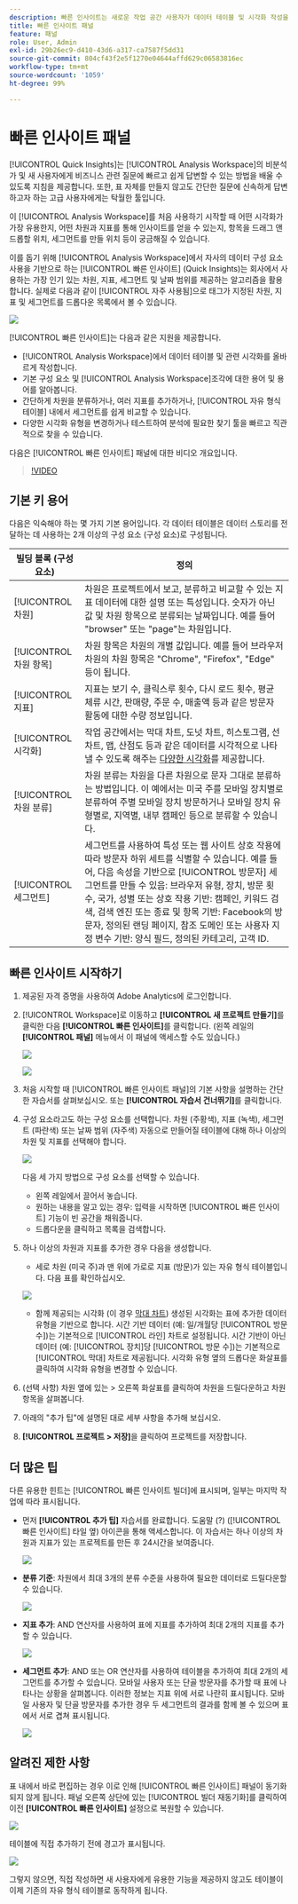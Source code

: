 ```yaml
---
description: 빠른 인사이트는 새로운 작업 공간 사용자가 데이터 테이블 및 시각화 작성을 안내하는 도구입니다
title: 빠른 인사이트 패널
feature: 패널
role: User, Admin
exl-id: 29b26ec9-d410-43d6-a317-ca7587f5dd31
source-git-commit: 804cf43f2e5f1270e04644affd629c06583816ec
workflow-type: tm+mt
source-wordcount: '1059'
ht-degree: 99%

---
```


# 빠른 인사이트 패널

[!UICONTROL Quick Insights]는 [!UICONTROL Analysis Workspace]의 비분석가 및 새 사용자에게 비즈니스 관련 질문에 빠르고 쉽게 답변할 수 있는 방법을 배울 수 있도록 지침을 제공합니다. 또한, 표 자체를 만들지 않고도 간단한 질문에 신속하게 답변하고자 하는 고급 사용자에게는 탁월한 툴입니다.

이 [!UICONTROL Analysis Workspace]를 처음 사용하기 시작할 때 어떤 시각화가 가장 유용한지, 어떤 차원과 지표를 통해 인사이트를 얻을 수 있는지, 항목을 드래그 앤 드롭할 위치, 세그먼트를 만들 위치 등이 궁금해질 수 있습니다.

이를 돕기 위해 [!UICONTROL Analysis Workspace]에서 자사의 데이터 구성 요소 사용을 기반으로 하는 [!UICONTROL 빠른 인사이트]  (Quick Insights)는 회사에서 사용하는 가장 인기 있는 차원, 지표, 세그먼트 및 날짜 범위를 제공하는 알고리즘을 활용합니다. 실제로 다음과 같이 [!UICONTROL 자주 사용됨]으로 태그가 지정된 차원, 지표 및 세그먼트를 드롭다운 목록에서 볼 수 있습니다.

![](assets/popular-tag.png)

[!UICONTROL 빠른 인사이트]는 다음과 같은 지원을 제공합니다.

* [!UICONTROL Analysis Workspace]에서 데이터 테이블 및 관련 시각화를 올바르게 작성합니다.
* 기본 구성 요소 및 [!UICONTROL Analysis Workspace]조각에 대한 용어 및 용어를 알아봅니다.
* 간단하게 차원을 분류하거나, 여러 지표를 추가하거나, [!UICONTROL 자유 형식 테이블] 내에서 세그먼트를 쉽게 비교할 수 있습니다.
* 다양한 시각화 유형을 변경하거나 테스트하여 분석에 필요한 찾기 툴을 빠르고 직관적으로 찾을 수 있습니다.

다음은 [!UICONTROL 빠른 인사이트] 패널에 대한 비디오 개요입니다.

>[!VIDEO](https://video.tv.adobe.com/v/37248/?quality=12)

## 기본 키 용어

다음은 익숙해야 하는 몇 가지 기본 용어입니다. 각 데이터 테이블은 데이터 스토리를 전달하는 데 사용하는 2개 이상의 구성 요소 (구성 요소)로 구성됩니다.

| 빌딩 블록 (구성 요소) | 정의 |
|---|---|
| [!UICONTROL 차원] | 차원은 프로젝트에서 보고, 분류하고 비교할 수 있는 지표 데이터에 대한 설명 또는 특성입니다. 숫자가 아닌 값 및 차원 항목으로 분류되는 날짜입니다. 예를 들어 &quot;browser&quot; 또는 &quot;page&quot;는 차원입니다. |
| [!UICONTROL 차원 항목] | 차원 항목은 차원의 개별 값입니다. 예를 들어 브라우저 차원의 차원 항목은 &quot;Chrome&quot;, &quot;Firefox&quot;, &quot;Edge&quot; 등이 됩니다. |
| [!UICONTROL 지표] | 지표는 보기 수, 클릭스루 횟수, 다시 로드 횟수, 평균 체류 시간, 판매량, 주문 수, 매출액 등과 같은 방문자 활동에 대한 수량 정보입니다. |
| [!UICONTROL 시각화] | 작업 공간에서는 막대 차트, 도넛 차트, 히스토그램, 선 차트, 맵, 산점도 등과 같은 데이터를 시각적으로 나타낼 수 있도록 해주는 [다양한 시각화](/help/analyze/analysis-workspace/visualizations/freeform-analysis-visualizations.md)를 제공합니다. |
| [!UICONTROL 차원 분류] | 차원 분류는 차원을 다른 차원으로 문자 그대로 분류하는 방법입니다. 이 예에서는 미국 주를 모바일 장치별로 분류하여 주별 모바일 장치 방문하거나 모바일 장치 유형별로, 지역별, 내부 캠페인 등으로 분류할 수 있습니다. |
| [!UICONTROL 세그먼트] | 세그먼트를 사용하여 특성 또는 웹 사이트 상호 작용에 따라 방문자 하위 세트를 식별할 수 있습니다. 예를 들어, 다음 속성을 기반으로 [!UICONTROL 방문자] 세그먼트를 만들 수 있음: 브라우저 유형, 장치, 방문 횟수, 국가, 성별 또는 상호 작용 기반: 캠페인, 키워드 검색, 검색 엔진 또는 종료 및 항목 기반: Facebook의 방문자, 정의된 랜딩 페이지, 참조 도메인 또는 사용자 지정 변수 기반: 양식 필드, 정의된 카테고리, 고객 ID. |

## 빠른 인사이트 시작하기

1. 제공된 자격 증명을 사용하여 Adobe Analytics에 로그인합니다.
1. [!UICONTROL Workspace]로 이동하고 **[!UICONTROL 새 프로젝트  만들기]**&#x200B;를 클릭한 다음 **[!UICONTROL 빠른 인사이트]**&#x200B;를 클릭합니다.  (왼쪽 레일의 **[!UICONTROL 패널]** 메뉴에서 이 패널에 액세스할 수도 있습니다.)

   ![](assets/qibuilder.png)

   ![](assets/qi-panel.png)

1. 처음 시작할 때 [!UICONTROL 빠른 인사이트 패널]의 기본 사항을 설명하는 간단한 자습서를 살펴보십시오. 또는 **[!UICONTROL 자습서 건너뛰기]**&#x200B;를 클릭합니다.
1. 구성 요소라고도 하는 구성 요소를 선택합니다. 차원 (주황색), 지표 (녹색), 세그먼트 (파란색) 또는 날짜 범위 (자주색) 자동으로 만들어질 테이블에 대해 하나 이상의 차원 및 지표를 선택해야 합니다.

   ![](assets/qibuilder2.png)

   다음 세 가지 방법으로 구성 요소를 선택할 수 있습니다.
   * 왼쪽 레일에서 끌어서 놓습니다.
   * 원하는 내용을 알고 있는 경우: 입력을 시작하면 [!UICONTROL 빠른 인사이트] 기능이 빈 공간을 채워줍니다.
   * 드롭다운을 클릭하고 목록을 검색합니다.

1. 하나 이상의 차원과 지표를 추가한 경우 다음을 생성합니다.

   * 세로 차원 (미국 주)과 맨 위에 가로로 지표 (방문)가 있는 자유 형식 테이블입니다. 다음 표를 확인하십시오.

   ![](assets/qibuilder3.png)

   * 함께 제공되는 시각화 (이 경우 [막대 차트](/help/analyze/analysis-workspace/visualizations/bar.md)) 생성된 시각화는 표에 추가한 데이터 유형을 기반으로 합니다. 시간 기반 데이터 (예: 일/개월당 [!UICONTROL 방문 수])는 기본적으로 [!UICONTROL 라인] 차트로 설정됩니다. 시간 기반이 아닌 데이터 (예: [!UICONTROL 장치]당 [!UICONTROL 방문 수])는 기본적으로 [!UICONTROL 막대] 차트로 제공됩니다. 시각화 유형 옆의 드롭다운 화살표를 클릭하여 시각화 유형을 변경할 수 있습니다.


1.  (선택 사항) 차원 옆에 있는 > 오른쪽 화살표를 클릭하여 차원을 드릴다운하고 차원 항목을 살펴봅니다.

1. 아래의 &quot;추가 팁&quot;에 설명된 대로 세부 사항을 추가해 보십시오.

1. **[!UICONTROL 프로젝트 > 저장]**&#x200B;을 클릭하여 프로젝트를 저장합니다.

## 더 많은 팁

다른 유용한 힌트는 [!UICONTROL 빠른 인사이트 빌더]에 표시되며, 일부는 마지막 작업에 따라 표시됩니다.

* 먼저 **[!UICONTROL 추가 팁]** 자습서를 완료합니다. 도움말 (?)  ([!UICONTROL 빠른 인사이트] 타일 옆) 아이콘을 통해 액세스합니다. 이 자습서는 하나 이상의 차원과 지표가 있는 프로젝트를 만든 후 24시간을 보여줍니다.

   ![](assets/qibuilder4.png)

* **분류 기준**: 차원에서 최대 3개의 분류 수준을 사용하여 필요한 데이터로 드릴다운할 수 있습니다.

   ![](assets/qibuilder5.png)

* **지표 추가**: AND 연산자를 사용하여 표에 지표를 추가하여 최대 2개의 지표를 추가할 수 있습니다.

   ![](assets/qibuilder6.png)

* **세그먼트 추가**: AND 또는 OR 연산자를 사용하여 테이블을 추가하여 최대 2개의 세그먼트를 추가할 수 있습니다. 모바일 사용자 또는 단골 방문자를 추가할 때 표에 나타나는 상황을 살펴봅니다. 이러한 정보는 지표 위에 서로 나란히 표시됩니다. 모바일 사용자 및 단골 방문자를 추가한 경우 두 세그먼트의 결과를 함께 볼 수 있으며 표에서 서로 겹쳐 표시됩니다.

   ![](assets/qibuilder7.png)

## 알려진 제한 사항

표 내에서 바로 편집하는 경우 이로 인해 [!UICONTROL 빠른 인사이트] 패널이 동기화되지 않게 됩니다. 패널 오른쪽 상단에 있는 [!UICONTROL 빌더 재동기화]를 클릭하여 이전 **[!UICONTROL 빠른 인사이트]** 설정으로 복원할 수 있습니다.

![](assets/qibuilder9.png)

테이블에 직접 추가하기 전에 경고가 표시됩니다.

![](assets/qibuilder8.png)

그렇지 않으면, 직접 작성하면 새 사용자에게 유용한 기능을 제공하지 않고도 테이블이 이제 기존의 자유 형식 테이블로 동작하게 됩니다.
